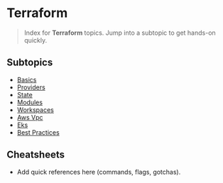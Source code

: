# Terraform

> Index for **Terraform** topics. Jump into a subtopic to get hands-on quickly.

## Subtopics
<!-- SUBTOPICS_INDEX_START -->
- [Basics](./basics/README.md)
- [Providers](./providers/README.md)
- [State](./state/README.md)
- [Modules](./modules/README.md)
- [Workspaces](./workspaces/README.md)
- [Aws Vpc](./aws-vpc/README.md)
- [Eks](./eks/README.md)
- [Best Practices](./best-practices/README.md)
<!-- SUBTOPICS_INDEX_END -->

## Cheatsheets
- Add quick references here (commands, flags, gotchas).
